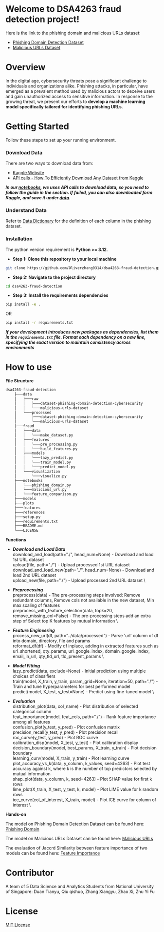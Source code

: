 # Welcome to DSA4263 fraud detection project!

Here is the link to the phishing domain and malicious URLs dataset:
- [Phishing Domain Detection Dataset](https://www.kaggle.com/datasets/michellevp/dataset-phishing-domain-detection-cybersecurity)
- [Malicious URLs Dataset](https://www.kaggle.com/datasets/sid321axn/malicious-urls-dataset)

# Overview
In the digital age, cybersecurity threats pose a significant challenge to individuals and organizations alike. Phishing attacks, in particular, have emerged as a prevalent method used by malicious actors to deceive users and gain unauthorized access to sensitive information. In response to the growing threat, we present our efforts to **develop a machine learning model specifically tailored for identifying phishing URLs**.

# Getting Started
Follow these steps to set up your running environment.

### Download Data
There are two ways to download data from:
- [Kaggle Website](https://www.kaggle.com/)
- [API calls - How To Efficiently Download Any Dataset from Kaggle](https://ravi-chan.medium.com/how-to-download-any-data-set-from-kaggle-7e2adc152d7f)

***In our [notebooks](notebooks/), we uses API calls to download data, so you need to follow the guide in the **<Getting Ready>** section. If failed, you can also downloaded form Kaggle, and save it under [data](data/).***

### Understand Data
Refer to [Data Dictionary](references/datadictionary.txt) for the definition of each column in the phishing dataset.

### Installation
The python version requirement is **Python >= 3.12**.

- **Step 1: Clone this repository to your local machine**
```bash
git clone https://github.com/Oliverzhang0314/dsa4263-fraud-detection.git
```

- **Step 2: Navigate to the project directory**
```bash
cd dsa4263-fraud-detection
```

- **Step 3: Install the requirements dependencies**
```bash
pip install -e .
```
OR
```bash
pip install -r requirements.txt
```

***If your development introduces new packages as dependencies, list them in the `requirements.txt` file. Format each dependency on a new line, specifying the exact version to maintain consistency across environments***

# How to use
**File Structure**
```bash
dsa4263-fraud-detection
    ├───data
    │   ├───raw
    │   │   ├───dataset-phishing-domain-detection-cybersecurity
    │   │   └───malicious-urls-dataset
    │   └───processed
    │       ├───dataset-phishing-domain-detection-cybersecurity
    │       └───malicious-urls-dataset
    ├───fraud
    │   ├───data
    │   │   └───make_dataset.py
    │   ├───features
    │   │   └───pre_processing.py
    │   │   └───build_features.py
    │   ├───models
    │   │   └───lazy_predict.py
    │   │   └───train_model.py
    │   │   └───predict_model.py
    │   └───visualization
    │       └───visualize.py
    ├───notebooks
    │   └───phishing_domain.py
    │   └───malicious_url.py
    │   └───feature_comparison.py
    ├───models
    ├───plots
    ├───features
    ├───references
    ├───setup.py
    ├───requirements.txt
    ├───README.md
    └───LICENSE

```

**Functions**

- ***Download and Load Data*** \
download_and_load(path="./", head_num=None) - Download and load 1st URL dataset \
upload(file, path="./") - Upload processed 1st URL dataset \
download_and_load_new(path="./", head_num=None) - Download and load 2nd URL dataset \
upload_new(file, path="./") - Upload processed 2nd URL dataset \

- ***Preprocessing*** \
preprocess(data) - The pre-processing steps involved: Remove redundant columns, Remove cols not available in the new dataset, Min max scaling of features \
preprocess_with_feature_selection(data, topk=20, remove_missing_col=False) - The pre-processing steps add an extra step of Select top K features by mutual information \

- ***Feature Engineering*** \
process_new_url(df, path="../data/processed") - Parse 'url' column of df into domain, directory, file and params \
reformat_df(df) - Modify df inplace, adding in extracted features such as url_shortened, qty_params, url_google_index, domain_google_index, email_in_url, qty_tld_url, tld_present_params \

- ***Model Fitting*** \
lazy_predict(data, exclude=None) - Initial prediction using multiple choices of classifiers \
train(model, X_train, y_train, param_grid=None, iteration=50, path="./") - Train and tune hyperparameters for best performed model \
predict(model, X_test, y_test=None) - Predict using fine-tuned model \

- ***Evaluation*** \
distribution_plot(data, col_name) - Plot distribution of selected categorical column \
feat_importance(model, feat_cols, path="./") - Rank feature importance among all features \
confusion_plot(y_test, y_pred) - Plot confusion matrix \
precision_recall(y_test, y_pred) - Plot precision recall \
roc_curve(y_test, y_pred) - Plot ROC curve \
calibration_disp(model, X_test, y_test) - Plot calibration display \
decision_boundary(model, best_params, X_train, y_train) - Plot decision boundary \
learning_curv(model, X_train, y_train) - Plot learning curve \
plot_accuracy_vs_k(data, y_column, k_values, seed=4263) - Plot test accuracy against k, where k is the number of top predictors selected by mutual information \
shap_plot(data, y_column, k, seed=4263) - Plot SHAP value for first k rows \
lime_plot(X_train, X_test, y_test, k, model) - Plot LIME value for k random rows \
ice_curve(col_of_interest, X_train, model) - Plot ICE curve for column of interest \

**Hands-on**

The model on Phishing Domain Detection Dataset can be found here: [Phishing Domain](notebooks/phishing_domain.ipynb)

The model on Malicious URLs Dataset can be found here: [Malicious URLs](notebooks/malicious_url.ipynb)

The evaluation of Jaccrd Similarity between feature importance of two models can be found here: [Feature Importance](notebooks/feature_comparison.ipynb)

# Contributor
A team of 5 Data Science and Analytics Students from National University of Singapore: Duan Tianyu, Qiu qishuo, Zhang Xiangyu, Zhao Xi, Zhu Yi Fu

# License
[MIT License](LICENSE)